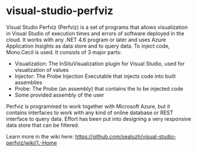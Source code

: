 # visual-studio-perfviz

Visual Studio Perfviz (Perfviz) is a set of programs that allows visualization in Visual Studio of execution times and errors of software deployed in the cloud. It works with any .NET 4.6 program or later and uses Azure Application Insights as data store and to query data. To inject code, Mono.Cecil is used. It consists of 3 major parts:

* Visualization: The InSituVisualization plugin for Visual Studio, used for visualization of values
* Injector: The Probe Injection Executable that injects code into built assemblies
* Probe: The Probe (an assembly) that contains the to be injected code
* Some provided assembly of the user 

Perfviz is programmed to work together with Microsoft Azure, but it contains interfaces to work with any kind of online database or REST interface to query data. Effort has been put into designing a very responsive data store that can be filtered.

Learn more in the wiki here: https://github.com/sealuzh/visual-studio-perfviz/wiki/1.-Home
